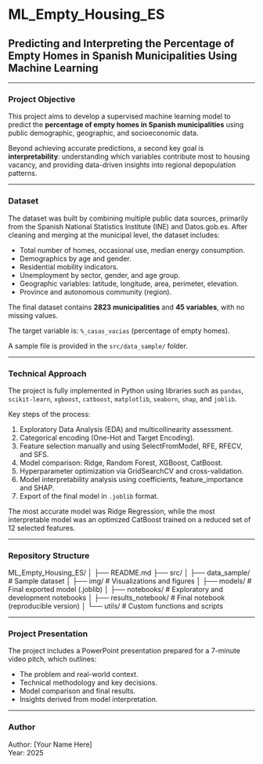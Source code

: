 # ML_Empty_Housing_ES

## Predicting and Interpreting the Percentage of Empty Homes in Spanish Municipalities Using Machine Learning

---

### Project Objective

This project aims to develop a supervised machine learning model to predict the **percentage of empty homes in Spanish municipalities** using public demographic, geographic, and socioeconomic data.

Beyond achieving accurate predictions, a second key goal is **interpretability**: understanding which variables contribute most to housing vacancy, and providing data-driven insights into regional depopulation patterns.

---

### Dataset

The dataset was built by combining multiple public data sources, primarily from the Spanish National Statistics Institute (INE) and Datos.gob.es. After cleaning and merging at the municipal level, the dataset includes:

- Total number of homes, occasional use, median energy consumption.
- Demographics by age and gender.
- Residential mobility indicators.
- Unemployment by sector, gender, and age group.
- Geographic variables: latitude, longitude, area, perimeter, elevation.
- Province and autonomous community (region).

The final dataset contains **2823 municipalities** and **45 variables**, with no missing values.

The target variable is: `%_casas_vacias` (percentage of empty homes).

A sample file is provided in the `src/data_sample/` folder.

---

### Technical Approach

The project is fully implemented in Python using libraries such as `pandas`, `scikit-learn`, `xgboost`, `catboost`, `matplotlib`, `seaborn`, `shap`, and `joblib`.

Key steps of the process:

1. Exploratory Data Analysis (EDA) and multicollinearity assessment.
2. Categorical encoding (One-Hot and Target Encoding).
3. Feature selection manually and using SelectFromModel, RFE, RFECV, and SFS.
4. Model comparison: Ridge, Random Forest, XGBoost, CatBoost.
5. Hyperparameter optimization via GridSearchCV and cross-validation.
6. Model interpretability analysis using coefficients, feature_importance and SHAP.
7. Export of the final model in `.joblib` format.

The most accurate model was Ridge Regression, while the most interpretable model was an optimized CatBoost trained on a reduced set of 12 selected features.

---

### Repository Structure

ML_Empty_Housing_ES/ │ ├── README.md ├── src/ │ ├── data_sample/ # Sample dataset │ ├── img/ # Visualizations and figures │ ├── models/ # Final exported model (.joblib) │ ├── notebooks/ # Exploratory and development notebooks │ ├── results_notebook/ # Final notebook (reproducible version) │ └── utils/ # Custom functions and scripts


---

### Project Presentation

The project includes a PowerPoint presentation prepared for a 7-minute video pitch, which outlines:

- The problem and real-world context.
- Technical methodology and key decisions.
- Model comparison and final results.
- Insights derived from model interpretation.

---

### Author
 
Author: [Your Name Here]  
Year: 2025

